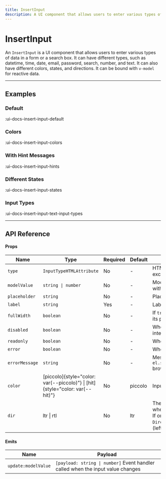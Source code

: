```yaml
---
title: InsertInput
description: A UI component that allows users to enter various types of data - text, date and time, search etc.
---
```


# InsertInput

An `InsertInput` is a UI component that allows users to enter various types of data in a form or a search box. It can have different types, such as datetime, time, date, email, password, search, number, and text. It can also have different colors, states, and directions. It can be bound with `v-model` for reactive data.

___

## Examples

### Default

:ui-docs-insert-input-default

### Colors

:ui-docs-insert-input-colors

### With Hint Messages

:ui-docs-insert-input-hints

### Different States

:ui-docs-insert-input-states

### Input Types

:ui-docs-insert-input-text-input-types

___

## API Reference

#### Props

| Name | Type | Required | Default | Description |
|------|------|----------|---------|-------------|
| `type` | `InputTypeHTMLAttribute` | No | - | HTML input type attributes excluding button, checkbox etc. |
| `modelValue` | `string \| number` | No | - | Model value binding. Can be bound with `v-model` |
| `placeholder` | `string` | No | - | Placeholder text |
| `label` | `string` | Yes | - | Label text |
| `fullWidth` | `boolean` | No | - | If `true`, input width will be 100% of its parent |
| `disabled` | `boolean` | No | - | When `true`, prevents user from interaction |
| `readonly` | `boolean` | No | - | When `true`, prevents user from input |
| `error` | `boolean` | No | - | When `true`, shows error state |
| `errorMessage` | `string` | No | - | Message that will be provided to `el.setCustomValidity(errorMessage)` browser API |
| `color` | [piccolo]{style="color: var(--piccolo)"} \| [hit]{style="color: var(--hit)"} | No | piccolo | Input color |
| `dir` | ltr \| rtl | No | ltr | The reading direction of the input when applicable.<br>If omitted, inherits globally from `DirectionProvider` or assumes LTR (left-to-right) reading mode |

#### Emits

| Name | Payload |
|------|---------|
| `update:modelValue` | `[payload: string \| number]` Event handler called when the input value changes |
